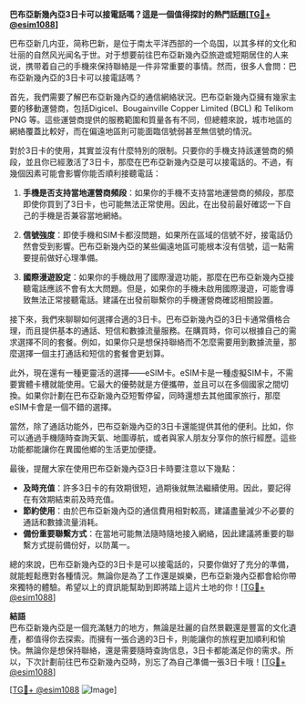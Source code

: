 **巴布亞新幾內亞3日卡可以接電話嗎？這是一個值得探討的熱門話題[[TG💪+ @esim1088](https://t.me/s/esim1088)]**

巴布亞新几内亚，简称巴新，是位于南太平洋西部的一个岛国，以其多样的文化和壮丽的自然风光闻名于世。对于想要前往巴布亞新幾內亞旅遊或短期居住的人来说，携带着自己的手機來保持聯絡是一件非常重要的事情。然而，很多人會問：巴布亞新幾內亞的3日卡可以接電話嗎？

首先，我們需要了解巴布亞新幾內亞的通信網絡狀況。巴布亞新幾內亞擁有幾家主要的移動運營商，包括Digicel、Bougainville Copper Limited (BCL) 和 Telikom PNG 等。這些運營商提供的服務範圍和質量各有不同，但總體來說，城市地區的網絡覆蓋比較好，而在偏遠地區則可能面臨信號弱甚至無信號的情況。

對於3日卡的使用，其實並沒有什麼特別的限制。只要你的手機支持該運營商的頻段，並且你已經激活了3日卡，那麼在巴布亞新幾內亞是可以接電話的。不過，有幾個因素可能會影響你能否順利接聽電話：

1. **手機是否支持當地運營商頻段**：如果你的手機不支持當地運營商的頻段，那麼即使你買到了3日卡，也可能無法正常使用。因此，在出發前最好確認一下自己的手機是否兼容當地網絡。

2. **信號強度**：即使手機和SIM卡都沒問題，如果所在區域的信號不好，接電話仍然會受到影響。巴布亞新幾內亞的某些偏遠地區可能根本沒有信號，這一點需要提前做好心理準備。

3. **國際漫遊設定**：如果你的手機啟用了國際漫遊功能，那麼在巴布亞新幾內亞接聽電話應該不會有太大問題。但是，如果你的手機未啟用國際漫遊，可能會導致無法正常接聽電話。建議在出發前聯繫你的手機運營商確認相關設置。

接下來，我們來聊聊如何選擇合適的3日卡。巴布亞新幾內亞的3日卡通常價格合理，而且提供基本的通話、短信和數據流量服務。在購買時，你可以根據自己的需求選擇不同的套餐。例如，如果你只是想保持聯絡而不怎麼需要用到數據流量，那麼選擇一個主打通話和短信的套餐會更划算。

此外，現在還有一種更靈活的選擇——eSIM卡。eSIM卡是一種虛擬SIM卡，不需要實體卡槽就能使用。它最大的優勢就是方便攜帶，並且可以在多個國家之間切換。如果你計劃在巴布亞新幾內亞短暫停留，同時還想去其他國家旅行，那麼eSIM卡會是一個不錯的選擇。

當然，除了通話功能外，巴布亞新幾內亞的3日卡還能提供其他的便利。比如，你可以通過手機隨時查詢天氣、地圖導航，或者與家人朋友分享你的旅行經歷。這些功能都能讓你在異國他鄉的生活更加便捷。

最後，提醒大家在使用巴布亞新幾內亞3日卡時要注意以下幾點：

- **及時充值**：許多3日卡的有效期很短，過期後就無法繼續使用。因此，要記得在有效期結束前及時充值。
- **節約使用**：由於巴布亞新幾內亞的通信費用相對較高，建議盡量減少不必要的通話和數據流量消耗。
- **備份重要聯繫方式**：在當地可能無法隨時隨地接入網絡，因此建議將重要的聯繫方式提前備份好，以防萬一。

總的來說，巴布亞新幾內亞的3日卡是可以接電話的，只要你做好了充分的準備，就能輕鬆應對各種情況。無論你是為了工作還是娛樂，巴布亞新幾內亞都會給你帶來獨特的體驗。希望以上的資訊能幫助到即將踏上這片土地的你！[[TG💪+ @esim1088](https://t.me/s/esim1088)]

**結語**  
巴布亞新幾內亞是一個充滿魅力的地方，無論是壯麗的自然景觀還是豐富的文化遺產，都值得你去探索。而擁有一張合適的3日卡，則能讓你的旅程更加順利和愉快。無論你是想保持聯絡，還是需要隨時查詢信息，3日卡都能滿足你的需求。所以，下次計劃前往巴布亞新幾內亞時，別忘了為自己準備一張3日卡哦！[[TG💪+ @esim1088](https://t.me/s/esim1088)]  

[[TG💪+ @esim1088](https://t.me/s/esim1088) ![Image](https://i.postimg.cc/4NQfJmqS/Snipaste-2025-05-13-00-14-12.png)]